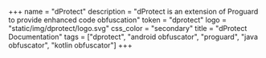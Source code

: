 +++
name        = "dProtect"
description = "dProtect is an extension of Proguard to provide enhanced code obfuscation"
token       = "dprotect"
logo        = "static/img/dprotect/logo.svg"
css_color   = "secondary"
title       = "dProtect Documentation"
tags        = ["dprotect", "android obfuscator", "proguard", "java obfuscator", "kotlin obfuscator"]
+++
